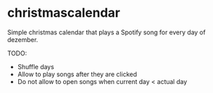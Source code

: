 # christmascalendar
Simple christmas calendar that plays a Spotify song for every day of dezember.

TODO:
* Shuffle days
* Allow to play songs after they are clicked
* Do not allow to open songs when current day < actual day
